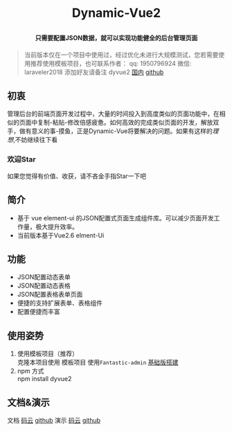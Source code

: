  
<h1 align="center" style="margin: 30px 0 30px; font-weight: bold;">Dynamic-Vue2</h1>
<h4 align="center">只需要配置JSON数据，就可以实现功能健全的后台管理页面</h4>
 
> 当前版本仅在一个项目中使用过，经过优化未进行大规模测试，您若需要使用推荐使用模板项目，也可联系作者： qq: 1950796924  微信: laraveler2018     添加好友请备注  dyvue2
[国内](https://gitee.com/alerting/DynamicVue2)
[github](https://github.com/gofollowmymaster/DynamicVue2)

## 初衷

  管理后台的前端页面开发过程中，大量的时间投入到高度类似的页面功能中，在相似的页面中复制-粘贴-修改倍感疲惫。如何高效的完成类似页面的开发，解放双手，做有意义的事-摸鱼，正是Dynamic-Vue将要解决的问题。如果有这样的*理想*,不妨继续往下看

### 欢迎Star 
如果您觉得有价值、收获，请不吝金手指Star一下吧
## 简介
- 基于 vue element-ui 的JSON配置式页面生成组件库。可以减少页面开发工作量，极大提升效率。
- 当前版本基于Vue2.6  elment-Ui


## 功能
- JSON配置动态表单
- JSON配置动态表格
- JSON配置表格表单页面
- 便捷的支持扩展表单、表格组件
- 配置便捷而丰富

## 使用姿势
1. 使用模板项目（推荐）  
   克隆本项目使用
   模板项目 使用`Fantastic-admin` [基础版搭建](https://hooray.github.io/fantastic-admin/)
2. npm 方式   
   npm install dyvue2

 
 
 ## 文档&演示
 文档 [码云](http://alerting.gitee.io/dy-vue2/) 
      [github](https://gofollowmymaster.github.io/dynamicVueDoc/)
 演示 [码云](http://alerting.gitee.io/dynamicvue2)
      [github]( https://gofollowmymaster.github.io/DynamicVue2/)



